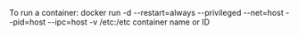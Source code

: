 To run a container: docker run -d --restart=always --privileged --net=host --pid=host --ipc=host -v /etc:/etc  container name or ID
